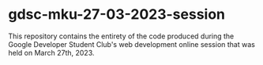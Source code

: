 # gdsc-mku-27-03-2023-session
This repository contains the entirety of the code produced during the Google Developer Student Club's web development online session that was held on March 27th, 2023.
